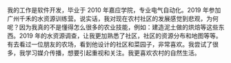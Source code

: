我的工作是软件开发，毕业于 2010 年嘉应学院，专业电气自动化。2019 年参加广州千禾的水资源训练营。说实话，我对现在农村社区的发展感觉到悲观，为何呢？因为我真的不是懂得怎么很多的农业技能，例如：建造泥土做的烘焙等这些东西。2019 年的水资源调查，让我更加熟悉了社区，社区的资源分布和地图等等。有去看过一位朋友的农场，看到他设计的社区和菜园子，非常喜欢。我尝试了很多，我学习媒介传播，想要引起重视和关注。我更喜欢农村的自然生活。

